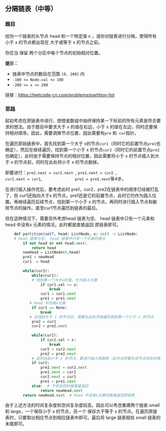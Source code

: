 ## 分隔链表（中等）

### 题目

给你一个链表的头节点 head 和一个特定值 x ，请你对链表进行分隔，使得所有 小于 x 的节点都出现在 大于或等于 x 的节点之前。

你应当 保留 两个分区中每个节点的初始相对位置。

**提示：**

- 链表中节点的数目在范围 `[0, 200]` 内
- `-100 <= Node.val <= 100`
- `-200 <= x <= 200`

链接：https://leetcode-cn.com/problems/partition-list

### 思路

起初考虑在原链表中进行，想借鉴数组中始终保持某一下标前的所有元素是符合要求的想法。由于题目中要求大于 x 的值在右边，小于 x 的值在左边，同时还要保持相对顺序。因此，需要调换节点位置，因此需要有`pre` 和` cur`指针。

在遍历原始链表中，首先找到第一个大于 x的节点`cur1`（同时它的前置节点`pre1`也确定），然后在继续遍历，找到第一个小于 x 的节点`cur2`（同时它的前置节点`pre2`也确定），此时由于需要保持节点的相对位置，因此需要将小于 x 的节点插入到大于 x 的节点前，同时在此处将小于 x 的节点删掉。

即要进行：`pre2.next = cur2.next `,   `pre1.next = cur2 `,`               cur2.next = cur1 `,`               pre1 = pre1.next`等4步。

在进行插入操作完后，要考虑此时 pre1，cur2，pre2在链表中的顺序已经被打乱了，但 cur1还指向大于x 的节点，pre1还是它的前置节点，此时它仍作为插入位置。再继续遍历后续节点，找到第一个小于 x 的节点，再同时进行插入节点和删除节点的操作。直至cur1节点遍历到链表的最后。

但在这种情况下，需要另外考虑head 链表为空、 head 链表中只有一个元素和 head 中没有x 元素的情况，此时都是直接返回 原链表即可。

```python
    def partition(self, head: ListNode, x: int) -> ListNode:
    # head 链表为空、 head 链表中只有一个元素的情况
        if not head or not head.next:
            return head
        newHead = ListNode(0,head)
        pre1 = newHead
        cur1  = head
        
        while(cur1):
            while(cur1):
            # 找到第一个大于x的值，作为插入位置
                if cur1.val >= x:
                    break    
                cur1 = cur1.next
                pre1 = pre1.next
           # head 中没有x元素
            if cur1 == None:
                break
           # 在找到大于 x 的节点后，需要从此处开始遍历找到第一个小于 x 的节点
            pre2 = cur1
            cur2 = pre2.next
            
            while(cur2):
                if cur2.val < x:
                    break    
                cur2 = cur2.next
                pre2 = pre2.next
            # 此时找到小于 x 的节点，要进行插入和删除（此时当然要在该节点存在的情况下）
            if cur2:
                pre2.next = cur2.next
                pre1.next = cur2
                cur2.next = cur1
                pre1 = pre1.next
            else:  # 不存在的时候直接返回
                return newHead.next
        return newHead.next  # head 中没有x元素时直接返回原链表
```

由于上述方法的时间复杂度和空间复杂度较高，因此可以考虑重建两个链表 small 和 large，一个保存小于 x 的节点，另一个 保存大于等于 x 的节点。在遍历原链表时，只要取出相应节点到相应链表中即可。最后将 large 链表赋给 small 链表的末尾即可。



